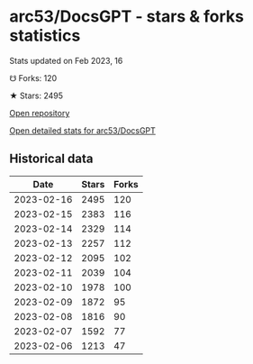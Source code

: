 # arc53/DocsGPT - stars & forks statistics

Stats updated on Feb 2023, 16

☋ Forks: 120

★ Stars: 2495

[Open repository](https://github.com/arc53/DocsGPT)

[Open detailed stats for arc53/DocsGPT](https://reviewgithub.com/rep/arc53/DocsGPT)

## Historical data
| Date | Stars | Forks |
|------|-------|-------|
| 2023-02-16 | 2495 | 120 | 
| 2023-02-15 | 2383 | 116 | 
| 2023-02-14 | 2329 | 114 | 
| 2023-02-13 | 2257 | 112 | 
| 2023-02-12 | 2095 | 102 | 
| 2023-02-11 | 2039 | 104 | 
| 2023-02-10 | 1978 | 100 | 
| 2023-02-09 | 1872 | 95 | 
| 2023-02-08 | 1816 | 90 | 
| 2023-02-07 | 1592 | 77 | 
| 2023-02-06 | 1213 | 47 | 

